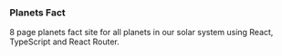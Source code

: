 ### Planets Fact
8 page planets fact site for all planets in our solar system using React, TypeScript and React Router.